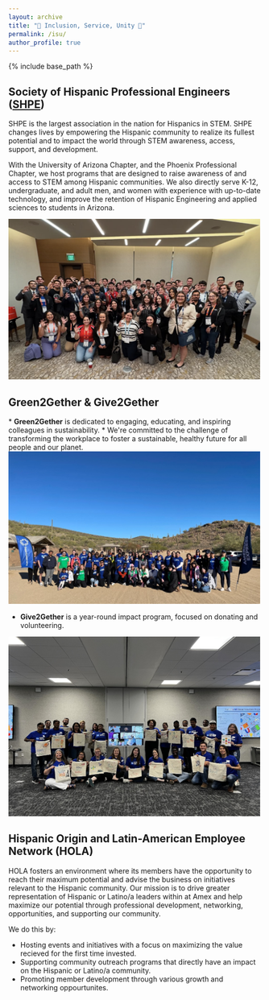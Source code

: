 ```yaml
---
layout: archive
title: "🟰 Inclusion, Service, Unity 🟰"
permalink: /isu/
author_profile: true
---
```



<title>Unity - Zachary Florez</title>
{% include base_path %}

<h2>Society of Hispanic Professional Engineers (<a href="https://shpe.org/" target="_blank">SHPE</a>)</h2>


SHPE is the largest association in the nation for Hispanics in STEM. SHPE changes lives by empowering the Hispanic community to realize its fullest potential and to impact the world through STEM awareness, access, support, and development. 

With the University of Arizona Chapter, and the Phoenix Professional Chapter, we host programs that are designed to raise awareness of and access to STEM among Hispanic communities. We also directly serve K-12, undergraduate, and adult men, and women with experience with up-to-date technology, and improve the retention of Hispanic Engineering and applied sciences to students in Arizona. 
  
<!-- <img src="../images/2021.JPG" alt="2021 SHPE National Convention" width="350">   -->

 <img src="../images/2023.png" alt="2024 SHPE National Convention" width="500">   
    

<br>

<h2>Green2Gether & Give2Gether</h2> 
* <b>Green2Gether</b> is dedicated to engaging, educating, and inspiring colleagues in sustainability. 
* We're committed to the challenge of transforming the workplace to foster a sustainable, healthy future for all people and our planet. 

<img src="../images/IMG_1659.jpg" alt="Green2Gether" width="500">

* <b>Give2Gether</b> is a year-round impact program, focused on donating and volunteering. 


<img src="../images/IMG_1660.jpg" alt="Serve2Gether" width="500" >  

<br>


<h2>Hispanic Origin and Latin-American Employee Network (HOLA)</h2> 
HOLA fosters an environment where its members have the opportunity to reach their maximum potential and advise the business on initiatives relevant to the Hispanic community. Our mission is to drive greater representation of Hispanic or Latino/a leaders within at Amex and help maximize our potential through professional development, networking, opportunities, and supporting our community. 

We do this by: 
* Hosting events and initiatives with a focus on maximizing the value recieved for the first time invested. 
* Supporting community outreach programs that directly have an impact on the Hispanic or Latino/a community. 
* Promoting member development through various growth and networking oppourtunites. 



